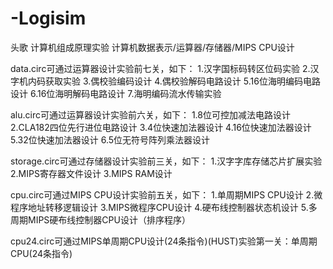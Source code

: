 # -Logisim
 头歌 计算机组成原理实验 计算机数据表示/运算器/存储器/MIPS CPU设计
 
data.circ可通过运算器设计实验前七关，如下：
1.汉字国标码转区位码实验
2.汉字机内码获取实验
3.偶校验编码设计
4.偶校验解码电路设计
5.16位海明编码电路设计
6.16位海明解码电路设计
7.海明编码流水传输实验

alu.circ可通过运算器设计实验前六关，如下：
1.8位可控加减法电路设计
2.CLA182四位先行进位电路设计
3.4位快速加法器设计
4.16位快速加法器设计
5.32位快速加法器设计
6.5位无符号阵列乘法器设计

storage.circ可通过存储器设计实验前三关，如下：
1.汉字字库存储芯片扩展实验
2.MIPS寄存器文件设计
3.MIPS RAM设计

cpu.circ可通过MIPS CPU设计实验前五关，如下：
1.单周期MIPS CPU设计
2.微程序地址转移逻辑设计
3.MIPS微程序CPU设计
4.硬布线控制器状态机设计
5.多周期MIPS硬布线控制器CPU设计（排序程序）

cpu24.circ可通过MIPS单周期CPU设计(24条指令)(HUST)实验第一关：单周期CPU(24条指令)
